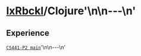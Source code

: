 # [lxRbckl]()/Clojure'\n\n---\n'
## Experience
[`CS441-P2 main`](https://github.com/ala2q6/CS441-P2/blob/main/README.md)'\n\n---\n'